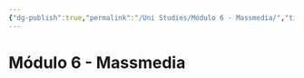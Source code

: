 ```yaml
---
{"dg-publish":true,"permalink":"/Uni Studies/Módulo 6 - Massmedia/","title":"Módulo 6 - Massmedia","tags":["Contexto/Universidad",""],"created":"2023-03-14T13:36:59.190-05:00","updated":"2023-09-26T21:26:32.298-05:00"}
---
```



# Módulo 6 - Massmedia
